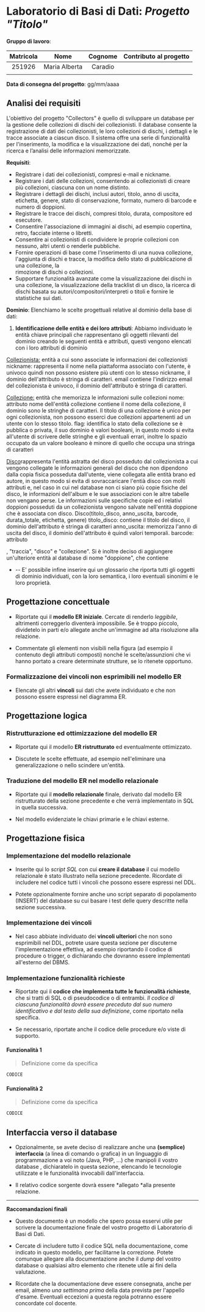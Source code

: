 # Laboratorio di Basi di Dati:  *Progetto "Titolo"*

**Gruppo di lavoro**:

| Matricola | Nome           | Cognome | Contributo al progetto |
|:---------:|:--------------:|:-------:|:----------------------:|
|251926     |Maria Alberta   |Caradio  |                        |
|           |                |         |                        |

**Data di consegna del progetto**: gg/mm/aaaa

## Analisi dei requisiti
L'obiettivo del progetto "Collectors" è quello di sviluppare un database per la gestione delle collezioni di dischi dei collezionisti. Il database consente la registrazione di dati dei collezionisti, le loro collezioni di dischi, i dettagli e le tracce associate a ciascun disco. Il sistema offre una serie di funzionalità per l'inserimento, la modifica e la visualizzazione dei dati, nonché per la ricerca e l’analisi delle informazioni memorizzate. 

**Requisiti**: 

- Registrare i dati dei collezionisti, compresi e-mail e nickname. 
- Registrare i dati delle collezioni, consentendo ai collezionisti di creare più collezioni, ciascuna con un nome distinto. 
- Registrare i dettagli dei dischi, inclusi autori, titolo, anno di uscita, etichetta, genere, stato di conservazione, formato, numero di barcode e numero di doppioni. 
- Registrare le tracce dei dischi, compresi titolo, durata, compositore ed esecutore. 
- Consentire l'associazione di immagini ai dischi, ad esempio copertina, retro, facciate interne o libretti. 
- Consentire ai collezionisti di condividere le proprie collezioni con nessuno, altri utenti o renderle pubbliche. 
- Fornire operazioni di base come l'inserimento di una nuova collezione, l'aggiunta di dischi e tracce, la modifica dello stato di pubblicazione di una collezione, la     
   rimozione di dischi o collezioni.
- Supportare funzionalità avanzate come la visualizzazione dei dischi in una collezione, la visualizzazione della tracklist di un disco, la ricerca di dischi basata su 
   autori/compositori/interpreti o titoli e fornire le statistiche sui dati. 

**Dominio**:
Elenchiamo le scelte progettuali relative al dominio della base di dati:
1. **Identificazione delle entità e dei loro attributi**:
Abbiamo individuato le entità chiave principali che rappresentano gli oggetti rilevanti del dominio creando le seguenti entità e attributi, questi vengono elencati con i loro attributi di dominio

<u>Collezionista:</u> entità a cui sono associate le informazioni dei collezionisti
nickname: rappresenta il nome nella piattaforma associato con l'utente, è univoco quindi non possono esistere più utenti con lo stesso nickname, il dominio dell'attributo  è stringa di caratteri.
email contiene l'indirizzo email del collezionista è univoco, il dominio dell'attributo è stringa di caratteri.

<u>Collezione:</u> entità che memorizza le informazioni sulle collezioni
nome: attributo nome dell'entità collezione contiene il nome della collezione, il dominio sono le stringhe di caratteri. Il titolo di una collezione è unico per ogni          collezionista, non possono esserci due collezioni appartenenti ad un utente con lo stesso titolo.
flag: identifica lo stato della collezione se è pubblica o privata, il suo dominio è valori booleani, in questo modo si evita all'utente di scrivere delle stringhe e gli       eventuali errari, inoltre lo spazio occupato da un valore booleano è minore di quello che occupa una stringa di caratteri

<u>Disco</u>rappresenta l'entità astratta del disco posseduto dal collezionista a cui vengono collegate le informazioni generali del disco che non dipendono dalla copia fisica posseduta dall'utente, viene collegata alle entità brano ed autore, in questo modo si evita di sovraccaricare l'entià disco con molti attributi e, nel caso in cui nel database non ci siano più copie fisiche del disco, le informazioni dell'album e le sue associazioni con le altre tabelle non vengano perse. Le informazioni sulle specifiche copie ed i relativi doppioni posseduti da un collezionista vengono salvate nell'entità doppione che è associata con disco.
Disco(titolo_disco, anno_uscita, barcode, durata_totale, etichetta, genere)
titolo_disco: contiene il titolo del disco, il dominio dell'attributo è stringa di caratteri
anno_uscita: memorizza l'anno di uscita del disco, il dominio dell'attributo è quindi valori temporali.
barcode: attributo




, "traccia", "disco" e "collezione". Si è inoltre deciso di aggiungere un'ulteriore entità al database di nome "doppione", che contiene
- -- E' possibile infine inserire qui un glossario che riporta tutti gli oggetti di dominio individuati, con la loro semantica, i loro eventuali sinonimi e le loro proprietà.

## Progettazione concettuale

- Riportate qui il **modello ER iniziale**. Cercate di renderlo *leggibile*, altrimenti correggerlo diventerà impossibile. Se è troppo piccolo, dividetelo in parti e/o allegate anche un'immagine ad alta risoluzione alla relazione.

- Commentate gli elementi non visibili nella figura (ad esempio il contenuto degli attributi composti) nonché le scelte/assunzioni che vi hanno portato a creare determinate strutture, se lo ritenete opportuno.

### Formalizzazione dei vincoli non esprimibili nel modello ER

- Elencate gli altri **vincoli** sui dati che avete individuato e che non possono essere espressi nel diagramma ER.

## Progettazione logica

### Ristrutturazione ed ottimizzazione del modello ER

- Riportate qui il modello **ER ristrutturato** ed eventualmente ottimizzato. 

- Discutete le scelte effettuate, ad esempio nell'eliminare una generalizzazione o nello scindere un'entità.

### Traduzione del modello ER nel modello relazionale

- Riportate qui il **modello relazionale** finale, derivato dal modello ER ristrutturato della sezione precedente e che verrà implementato in SQL in quella successiva. 

- Nel modello evidenziate le chiavi primarie e le chiavi esterne.

## Progettazione fisica

### Implementazione del modello relazionale

- Inserite qui lo *script SQL* con cui **creare il database** il cui modello relazionale è stato illustrato nella sezione precedente. Ricordate di includere nel codice tutti
  i vincoli che possono essere espressi nel DDL. 

- Potete opzionalmente fornire anche uno script separato di popolamento (INSERT) del database su cui basare i test delle query descritte nella sezione successiva.

### Implementazione dei vincoli

- Nel caso abbiate individuato dei **vincoli ulteriori** che non sono esprimibili nel DDL, potrete usare questa sezione per discuterne l'implementazione effettiva, ad esempio riportando il codice di procedure o trigger, o dichiarando che dovranno essere implementati all'esterno del DBMS.

### Implementazione funzionalità richieste

- Riportate qui il **codice che implementa tutte le funzionalità richieste**, che si tratti di SQL o di pseudocodice o di entrambi. *Il codice di ciascuna funzionalità dovrà essere preceduto dal suo numero identificativo e dal testo della sua definizione*, come riportato nella specifica.

- Se necessario, riportate anche il codice delle procedure e/o viste di supporto.

#### Funzionalità 1

> Definizione come da specifica

```sql
CODICE
```

#### Funzionalità 2

> Definizione come da specifica

```sql
CODICE
```

## Interfaccia verso il database

- Opzionalmente, se avete deciso di realizzare anche una **(semplice) interfaccia** (a linea di comando o grafica) in un linguaggio di programmazione a voi noto (Java, PHP, ...) che manipoli il vostro database , dichiaratelo in questa sezione, elencando
  le tecnologie utilizzate e le funzionalità invocabili dall'interfaccia. 

- Il relativo codice sorgente dovrà essere *allegato *alla presente relazione.

-----

**Raccomandazioni finali**

- Questo documento è un modello che spero possa esservi utile per scrivere la documentazione finale del vostro progetto di Laboratorio di Basi di Dati.

- Cercate di includere tutto il codice SQL nella documentazione, come indicato in questo modello, per facilitarne la correzione. Potete comunque allegare alla documentazione anche il *dump* del vostro database o qualsiasi altro elemento che ritenete utile ai fini della valutazione.

- Ricordate che la documentazione deve essere consegnata, anche per email, almeno *una settimana prima* della data prevista per l'appello d'esame. Eventuali eccezioni a questa regola potranno essere concordate col docente.
